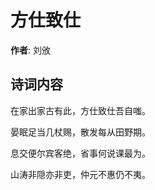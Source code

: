 # 方仕致仕

**作者**: 刘攽

## 诗词内容

在家出家古有此，方仕致仕吾自嗤。

晏眠足当几杖赐，散发每从田野期。

息交便尔宾客绝，省事何说课最为。

山涛非隠亦非吏，仲元不惠仍不夷。

